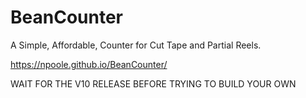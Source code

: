# BeanCounter

A Simple, Affordable, Counter for Cut Tape and Partial Reels.

https://npoole.github.io/BeanCounter/

WAIT FOR THE V10 RELEASE BEFORE TRYING TO BUILD YOUR OWN
